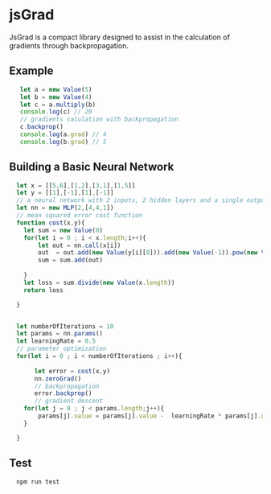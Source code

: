 # jsGrad 

JsGrad is a compact library designed to assist in the calculation of gradients through backpropagation.

## Example 

```js
   let a = new Value(5)
   let b = new Value(4)
   let c = a.multiply(b)
   console.log(c) // 20
   // gradients calulation with backpropagation 
   c.backprop()
   console.log(a.grad) // 4
   console.log(b.grad) // 5

```
## Building a Basic Neural Network

```js 
  let x = [[5,6],[1,2],[3,1],[1,5]]
  let y = [[1],[-1],[1],[-1]]
  // a neural network with 2 inputs, 2 hidden layers and a single output
  let nn = new MLP(2,[4,4,1])
  // mean squared error cost function
  function cost(x,y){
	let sum = new Value(0)
	for(let i = 0 ; i < x.length;i++){
	    let out = nn.call(x[i])
		out  = out.add(new Value(y[i][0])).add(new Value(-1)).pow(new Value(2))           
		sum = sum.add(out)
            
	}
	let loss = sum.divide(new Value(x.length)) 
	return loss 

  }


  let numberOfIterations = 10
  let params = nn.params()
  let learningRate = 0.5
  // parameter optimization
  for(let i = 0 ; i < numberOfIterations ; i++){
	
       let error = cost(x,y)
       nn.zeroGrad()
       // backpropagation 
       error.backprop()
       // gradient descent
	for(let j = 0 ; j < params.length;j++){
		params[j].value = params[j].value -  learningRate * params[j].grad     
	}

  }

```
## Test 

```bash
  npm run test 
```
